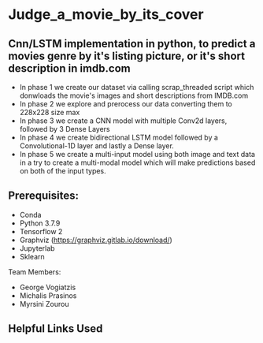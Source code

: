 # Judge_a_movie_by_its_cover
## Cnn/LSTM implementation in python, to predict a movies genre by it's listing picture, or it's short description in imdb.com

- In phase 1 we create our dataset via calling scrap_threaded script which donwloads the movie's images and short descriptions from IMDB.com
- In phase 2 we explore and prerocess our data converting them to 228x228 size max
- In phase 3 we create a CNN model with multiple Conv2d layers, followed by 3 Dense Layers
- In phase 4 we create bidirectional LSTM model followed by a Convolutional-1D layer and lastly a Dense layer.
- In phase 5 we create a multi-input model using both image and text data in a try to create a multi-modal model which will make predictions based on both of the input types.


## Prerequisites:
 
 - Conda
 - Python 3.7.9
 - Tensorflow 2
 - Graphviz (https://graphviz.gitlab.io/download/)
 - Jupyterlab
 - Sklearn
 
 Team Members:
 - George Vogiatzis
 - Michalis Prasinos
 - Myrsini Zourou
 
 
 ## Helpful Links Used

